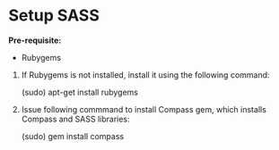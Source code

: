 Setup SASS
==========

**Pre-requisite:**
* Rubygems



1. If Rubygems is not installed, install it using the following command:

	(sudo) apt-get install rubygems


2. Issue following commmand to install Compass gem, which installs Compass and SASS libraries:

	(sudo) gem install compass
